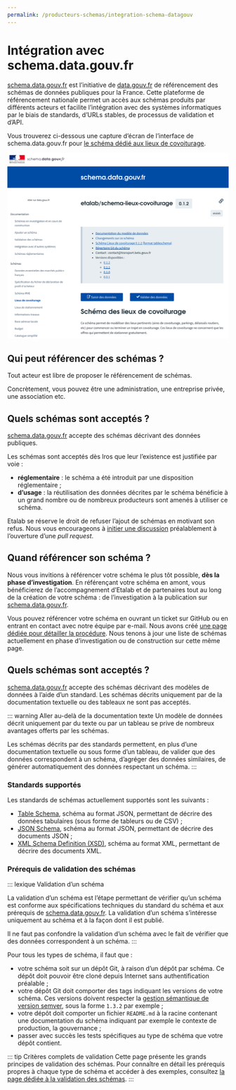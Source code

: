 ```yaml
---
permalink: /producteurs-schemas/integration-schema-datagouv
---
```


# Intégration avec schema.data.gouv.fr

[schema.data.gouv.fr](https://schema.data.gouv.fr) est l’initiative de [data.gouv.fr](https://data.gouv.fr) de référencement des schémas de données publiques pour la France. Cette plateforme de référencement nationale permet un accès aux schémas produits par différents acteurs et facilite l’intégration avec des systèmes informatiques par le biais de standards, d’URLs stables, de processus de validation et d’API.

Vous trouverez ci-dessous une capture d’écran de l’interface de schema.data.gouv.fr pour [le schéma dédié aux lieux de covoiturage](https://schema.data.gouv.fr/etalab/schema-lieux-covoiturage/latest.html).

![Capture d’écran de l’interface de schema.data.gouv.fr](./images/schema-datagouv.png)

## Qui peut référencer des schémas ?
Tout acteur est libre de proposer le référencement de schémas.

Concrètement, vous pouvez être une administration, une entreprise privée, une association etc.

## Quels schémas sont acceptés ?
[schema.data.gouv.fr](https://schema.data.gouv.fr) accepte des schémas décrivant des données publiques.

Les schémas sont acceptés dès lros que leur l’existence est justifiée par voie :
- **réglementaire** : le schéma a été introduit par une disposition réglementaire ;
- **d’usage** : la réutilisation des données décrites par le schéma bénéficie à un grand nombre ou de nombreux producteurs sont amenés à utiliser ce schéma.

Etalab se réserve le droit de refuser l’ajout de schémas en motivant son refus. Nous vous encourageons à [initier une discussion](https://github.com/etalab/schema.data.gouv.fr/issues) préalablement à l’ouverture d’une _pull request_.

## Quand référencer son schéma ?

Nous vous invitions à référencer votre schéma le plus tôt possible, **dès la phase d’investigation**. En référençant votre schéma en amont, vous bénéficierez de l’accompagnement d’Etalab et de partenaires tout au long de la création de votre schéma : de l’investigation à la publication sur [schema.data.gouv.fr](https://schema.data.gouv.fr).

Vous pouvez référencer votre schéma en ouvrant un ticket sur GitHub ou en entrant en contact avec notre équipe par e-mail. Nous avons créé [une page dédiée pour détailler la procédure](https://schema.data.gouv.fr/documentation/schemas-investigation-construction). Nous tenons à jour une liste de schémas actuellement en phase d’investigation ou de construction sur cette même page.

## Quels schémas sont acceptés ?

[schema.data.gouv.fr](https://schema.data.gouv.fr) accepte des schémas décrivant des modèles de données à l’aide d’un standard. Les schémas décrits uniquement par de la documentation textuelle ou des tableaux ne sont pas acceptés.

::: warning Aller au-delà de la documentation texte
Un modèle de données décrit uniquement par du texte ou par un tableau se prive de nombreux avantages offerts par les schémas.

Les schémas décrits par des standards permettent, en plus d’une documentation textuelle ou sous forme d’un tableau, de valider que des données correspondent à un schéma, d’agréger des données similaires, de générer automatiquement des données respectant un schéma.
:::

### Standards supportés
Les standards de schémas actuellement supportés sont les suivants :

- [Table Schema](https://frictionlessdata.io/specs/table-schema/), schéma au format JSON, permettant de décrire des données tabulaires (sous forme de tableurs ou de CSV) ;
- [JSON Schema](https://json-schema.org), schéma au format JSON, permettant de décrire des documents JSON ;
- [XML Schema Definition (XSD)](https://www.w3.org/TR/xmlschema11-1/), schéma au format XML, permettant de décrire des documents XML.

### Prérequis de validation des schémas

::: lexique Validation d’un schéma

La validation d’un schéma est l’étape permettant de vérifier qu’un schéma est conforme aux spécifications techniques du standard du schéma et aux prérequis de [schema.data.gouv.fr](https://schema.data.gouv.fr). La validation d’un schéma s’intéresse uniquement au schéma et à la façon dont il est publié.

Il ne faut pas confondre la validation d’un schéma avec le fait de vérifier que des données correspondent à un schéma.
::: 

Pour tous les types de schéma, il faut que :
- votre schéma soit sur un dépôt Git, à raison d’un dépôt par schéma. Ce dépôt doit pouvoir être cloné depuis Internet sans authentification préalable ;
- votre dépôt Git doit comporter des tags indiquant les versions de votre schéma. Ces versions doivent respecter la [gestion sémantique de version semver](https://semver.org/lang/fr/), sous la forme `1.3.2` par exemple ;
- votre dépôt doit comporter un fichier `README.md` à la racine contenant une documentation du schéma indiquant par exemple le contexte de production, la gouvernance ;
- passer avec succès les tests spécifiques au type de schéma que votre dépôt contient.

::: tip Critères complets de validation
Cette page présente les grands principes de validation des schémas. Pour connaître en détail les prérequis propres à chaque type de schéma et accéder à des exemples, consultez [la page dédiée à la validation des schémas](https://schema.data.gouv.fr/documentation/validation-schemas).
::: 
